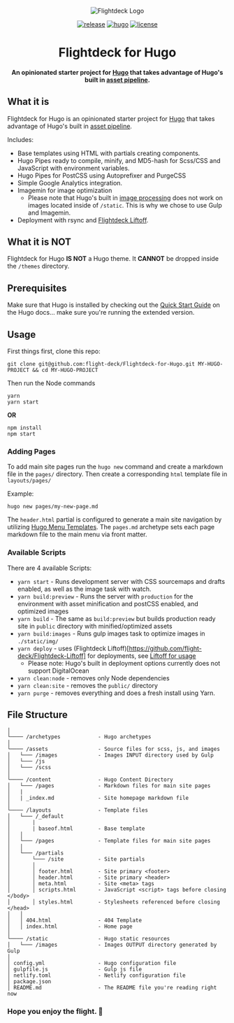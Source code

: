 <div align="center">
<p><img src="https://d.pr/free/i/FDUErn+" alt="Flightdeck Logo"></p>

[![release](https://img.shields.io/github/release/flight-deck/flightdeck-hugo.svg?style=for-the-badge&logo=github&logoColor=white&colorA=101119&colorB=6D57FF)](https://github.com/flight-deck/flightdeck-hugo/releases/latest) [![hugo](https://img.shields.io/badge/Hugo-v0.66.0+-373277.svg?style=for-the-badge&logo=hugo&logoColor=white&colorA=101119&colorB=7273D6)](https://github.com/gohugoio/hugo/releases/latest) [![license](https://img.shields.io/badge/License-MIT-373277.svg?style=for-the-badge&l&logoColor=white&colorA=101119&colorB=42557B)](https://github.com/flight-deck/flightdeck-hugo/blob/master/LICENSE)

<h1>Flightdeck for Hugo</h1>
<h4>An opinionated starter project for <a href="https://gohugo.io/">Hugo</a> that takes advantage of Hugo's built in <a href="https://gohugo.io/hugo-pipes/" title="hugo's asset pipeline">asset pipeline</a>.</h4>

</div>

## What it is
Flightdeck for Hugo is an opinionated starter project for [Hugo](https://gohugo.io/) that takes advantage of Hugo's built in [asset pipeline](https://gohugo.io/hugo-pipes/).

Includes:
- Base templates using HTML with partials creating components.
- Hugo Pipes ready to compile, minify, and MD5-hash for Scss/CSS and JavaScript with environment variables.
- Hugo Pipes for PostCSS using Autoprefixer and PurgeCSS
- Simple Google Analytics integration.
- Imagemin for image optimization
  - Please note that Hugo's built in [image processing](https://gohugo.io/content-management/image-processing/) does not work on images located inside of `/static`. This is why we chose to use Gulp and Imagemin.
- Deployment with rsync and [Flightdeck Liftoff](https://github.com/flight-deck/flightdeck-liftoff).

## What it is NOT
Flightdeck for Hugo **IS NOT** a Hugo theme. It **CANNOT** be dropped inside the `/themes` directory.

## Prerequisites
Make sure that Hugo is installed by checking out the [Quick Start Guide](https://gohugo.io/getting-started/quick-start/#step-1-install-hugo) on the Hugo docs... make sure you're running the extended version.

## Usage
First things first, clone this repo:

```shell
git clone git@github.com:flight-deck/Flightdeck-for-Hugo.git MY-HUGO-PROJECT && cd MY-HUGO-PROJECT
```

Then run the Node commands
```shell
yarn
yarn start
```
**OR**

```shell
npm install
npm start
```
### Adding Pages

To add main site pages run the `hugo new` command and create a markdown file in the `pages/` directory. Then create a corresponding `html` template file in `layouts/pages/`

Example:
```
hugo new pages/my-new-page.md
```

The `header.html` partial is configured to generate a main site navigation by utilizing [Hugo Menu Templates](https://gohugo.io/templates/menu-templates). The `pages.md` archetype sets each page markdown file to the main menu via front matter.

### Available Scripts

There are 4 available Scripts:

- `yarn start` - Runs development server with CSS sourcemaps and drafts enabled, as well as the image task with watch.
- `yarn build:preview` - Runs the server with `production` for the environment with asset minification and postCSS enabled, and optimized images
- `yarn build` - The same as `build:preview` but builds production ready site in `public` directory with minified/optimized assets
- `yarn build:images` - Runs gulp images task to optimize images in `./static/img/`
- `yarn deploy` - uses (Flightdeck Liftoff)[https://github.com/flight-deck/Flightdeck-Liftoff] for deployments, see [Liftoff for usage](https://github.com/flight-deck/Flightdeck-Liftoff#readme)
  - Please note: Hugo's built in deployment options currently does not support DigitalOcean
- `yarn clean:node` - removes only Node dependencies
- `yarn clean:site` - removes the `public/` directory
- `yarn purge` - removes everything and does a fresh install using Yarn.
## File Structure

```
│
└──── /archetypes            - Hugo archetypes
│
└──── /assets                - Source files for scss, js, and images
│   └─── /images             - Images INPUT directory used by Gulp
│   └─── /js
│   └─── /scss
│
└──── /content               - Hugo Content Directory
│   └─── /pages              - Markdown files for main site pages
│   |
│   | _index.md              - Site homepage markdown file
│
└──── /layouts               - Template files
│   └─── /_default
│       |
│       | baseof.html        - Base template
│   │
│   └─── /pages              - Template files for main site pages
│   │
│   └─── /partials
│       └─── /site           - Site partials
│       │
│       │ footer.html        - Site primary <footer>
│       │ header.html        - Site primary <header>
│       │ meta.html          - Site <meta> tags
│       │ scripts.html       - JavaScript <script> tags before closing </body>
│       │ styles.html        - Stylesheets referenced before closing </head>
│   │
│   │ 404.html               - 404 Template
│   │ index.html             - Home page
│
└──── /static                - Hugo static resources
│   └─── /images             - Images OUTPUT directory generated by Gulp
│
│ config.yml                 - Hugo configuration file
│ gulpfile.js                - Gulp js file
│ netlify.toml               - Netlify configuration file
│ package.json
│ README.md                  - The README file you're reading right now
```
### Hope you enjoy the flight. 🚀
